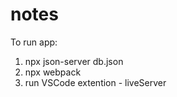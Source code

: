 # notes
To run app:
1) npx json-server db.json            
2) npx webpack
3) run VSCode extention - liveServer  

